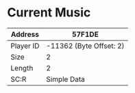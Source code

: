 #  Current Music
Address   | 57F1DE
----------|-------------
Player ID | -11362 (Byte Offset: 2)
Size 	  | 2
Length 	  | 2
SC:R      | Simple Data


